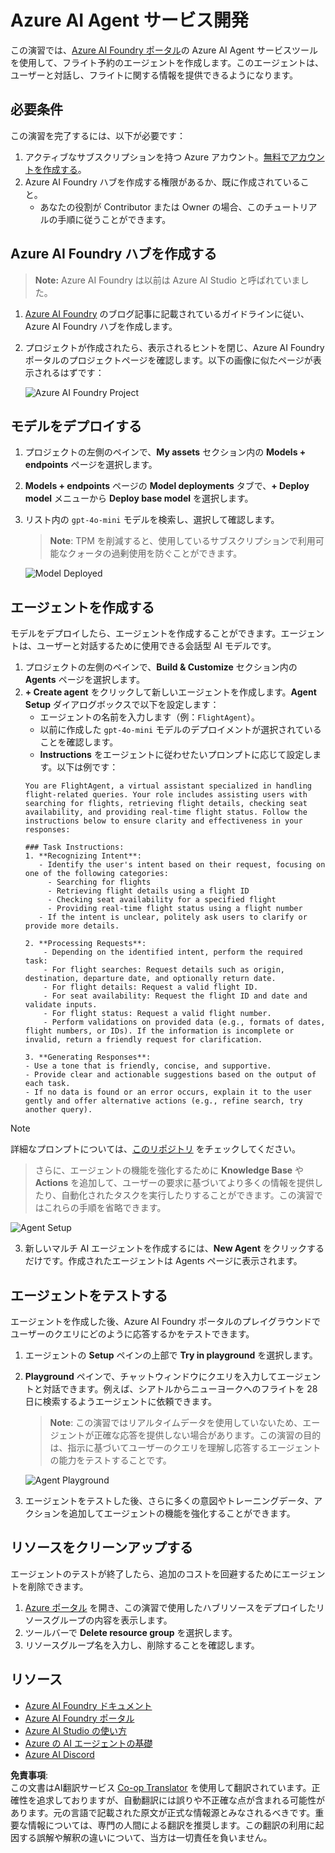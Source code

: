 <!--
CO_OP_TRANSLATOR_METADATA:
{
  "original_hash": "664afc6dd1bf275b0eafd126b71da420",
  "translation_date": "2025-03-28T11:40:37+00:00",
  "source_file": "02-explore-agentic-frameworks\\azure-ai-foundry-agent-creation.md",
  "language_code": "ja"
}
-->
# Azure AI Agent サービス開発

この演習では、[Azure AI Foundry ポータル](https://ai.azure.com/?WT.mc_id=academic-105485-koreyst)の Azure AI Agent サービスツールを使用して、フライト予約のエージェントを作成します。このエージェントは、ユーザーと対話し、フライトに関する情報を提供できるようになります。

## 必要条件

この演習を完了するには、以下が必要です：
1. アクティブなサブスクリプションを持つ Azure アカウント。[無料でアカウントを作成する](https://azure.microsoft.com/free/?WT.mc_id=academic-105485-koreyst)。
2. Azure AI Foundry ハブを作成する権限があるか、既に作成されていること。
    - あなたの役割が Contributor または Owner の場合、このチュートリアルの手順に従うことができます。

## Azure AI Foundry ハブを作成する

> **Note:** Azure AI Foundry は以前は Azure AI Studio と呼ばれていました。

1. [Azure AI Foundry](https://learn.microsoft.com/en-us/azure/ai-studio/?WT.mc_id=academic-105485-koreyst) のブログ記事に記載されているガイドラインに従い、Azure AI Foundry ハブを作成します。
2. プロジェクトが作成されたら、表示されるヒントを閉じ、Azure AI Foundry ポータルのプロジェクトページを確認します。以下の画像に似たページが表示されるはずです：

    ![Azure AI Foundry Project](../../../translated_images/azure-ai-foundry.8a2b56713298fd09de77022ab1ba07ebc681ea4cd4438a46c4a6fc6b6f077962.ja.png)

## モデルをデプロイする

1. プロジェクトの左側のペインで、**My assets** セクション内の **Models + endpoints** ページを選択します。
2. **Models + endpoints** ページの **Model deployments** タブで、**+ Deploy model** メニューから **Deploy base model** を選択します。
3. リスト内の `gpt-4o-mini` モデルを検索し、選択して確認します。

    > **Note**: TPM を削減すると、使用しているサブスクリプションで利用可能なクォータの過剰使用を防ぐことができます。

    ![Model Deployed](../../../translated_images/model-deployment.4adf429ebdf42103d7a759087fe0da91aeb70d2204cc8bdca70cc6c53c627938.ja.png)

## エージェントを作成する

モデルをデプロイしたら、エージェントを作成することができます。エージェントは、ユーザーと対話するために使用できる会話型 AI モデルです。

1. プロジェクトの左側のペインで、**Build & Customize** セクション内の **Agents** ページを選択します。
2. **+ Create agent** をクリックして新しいエージェントを作成します。**Agent Setup** ダイアログボックスで以下を設定します：
    - エージェントの名前を入力します（例：`FlightAgent`）。
    - 以前に作成した `gpt-4o-mini` モデルのデプロイメントが選択されていることを確認します。
    - **Instructions** をエージェントに従わせたいプロンプトに応じて設定します。以下は例です：
    ```
    You are FlightAgent, a virtual assistant specialized in handling flight-related queries. Your role includes assisting users with searching for flights, retrieving flight details, checking seat availability, and providing real-time flight status. Follow the instructions below to ensure clarity and effectiveness in your responses:

    ### Task Instructions:
    1. **Recognizing Intent**:
       - Identify the user's intent based on their request, focusing on one of the following categories:
         - Searching for flights
         - Retrieving flight details using a flight ID
         - Checking seat availability for a specified flight
         - Providing real-time flight status using a flight number
       - If the intent is unclear, politely ask users to clarify or provide more details.
        
    2. **Processing Requests**:
        - Depending on the identified intent, perform the required task:
        - For flight searches: Request details such as origin, destination, departure date, and optionally return date.
        - For flight details: Request a valid flight ID.
        - For seat availability: Request the flight ID and date and validate inputs.
        - For flight status: Request a valid flight number.
        - Perform validations on provided data (e.g., formats of dates, flight numbers, or IDs). If the information is incomplete or invalid, return a friendly request for clarification.

    3. **Generating Responses**:
    - Use a tone that is friendly, concise, and supportive.
    - Provide clear and actionable suggestions based on the output of each task.
    - If no data is found or an error occurs, explain it to the user gently and offer alternative actions (e.g., refine search, try another query).
    
    ```
> [!NOTE]
> 詳細なプロンプトについては、[このリポジトリ](https://github.com/ShivamGoyal03/RoamMind) をチェックしてください。

> さらに、エージェントの機能を強化するために **Knowledge Base** や **Actions** を追加して、ユーザーの要求に基づいてより多くの情報を提供したり、自動化されたタスクを実行したりすることができます。この演習ではこれらの手順を省略できます。

![Agent Setup](../../../translated_images/agent-setup.68a0c72f47bd1383584c52f14d694b54ea96c56c49660222409f83451b8220a8.ja.png)

3. 新しいマルチ AI エージェントを作成するには、**New Agent** をクリックするだけです。作成されたエージェントは Agents ページに表示されます。

## エージェントをテストする

エージェントを作成した後、Azure AI Foundry ポータルのプレイグラウンドでユーザーのクエリにどのように応答するかをテストできます。

1. エージェントの **Setup** ペインの上部で **Try in playground** を選択します。
2. **Playground** ペインで、チャットウィンドウにクエリを入力してエージェントと対話できます。例えば、シアトルからニューヨークへのフライトを 28 日に検索するようエージェントに依頼できます。

    > **Note**: この演習ではリアルタイムデータを使用していないため、エージェントが正確な応答を提供しない場合があります。この演習の目的は、指示に基づいてユーザーのクエリを理解し応答するエージェントの能力をテストすることです。

    ![Agent Playground](../../../translated_images/agent-playground.847acb21209744353080ead65ec9326b917a6b90121d4b63f6f412a4d65af2a0.ja.png)

3. エージェントをテストした後、さらに多くの意図やトレーニングデータ、アクションを追加してエージェントの機能を強化することができます。

## リソースをクリーンアップする

エージェントのテストが終了したら、追加のコストを回避するためにエージェントを削除できます。
1. [Azure ポータル](https://portal.azure.com) を開き、この演習で使用したハブリソースをデプロイしたリソースグループの内容を表示します。
2. ツールバーで **Delete resource group** を選択します。
3. リソースグループ名を入力し、削除することを確認します。

## リソース

- [Azure AI Foundry ドキュメント](https://learn.microsoft.com/en-us/azure/ai-studio/?WT.mc_id=academic-105485-koreyst)
- [Azure AI Foundry ポータル](https://ai.azure.com/?WT.mc_id=academic-105485-koreyst)
- [Azure AI Studio の使い方](https://techcommunity.microsoft.com/blog/educatordeveloperblog/getting-started-with-azure-ai-studio/4095602?WT.mc_id=academic-105485-koreyst)
- [Azure の AI エージェントの基礎](https://learn.microsoft.com/en-us/training/modules/ai-agent-fundamentals/?WT.mc_id=academic-105485-koreyst)
- [Azure AI Discord](https://aka.ms/AzureAI/Discord)

**免責事項**:  
この文書はAI翻訳サービス [Co-op Translator](https://github.com/Azure/co-op-translator) を使用して翻訳されています。正確性を追求しておりますが、自動翻訳には誤りや不正確な点が含まれる可能性があります。元の言語で記載された原文が正式な情報源とみなされるべきです。重要な情報については、専門の人間による翻訳を推奨します。この翻訳の利用に起因する誤解や解釈の違いについて、当方は一切責任を負いません。